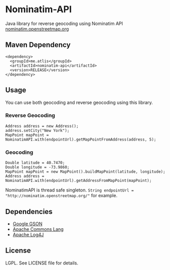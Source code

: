 # Nominatim-API
Java library for reverse geocoding using Nominatim API [nominatim.openstreetmap.org](https://nominatim.openstreetmap.org/)

## Maven Dependency
```
<dependency>
  <groupId>me.atlis</groupId>
  <artifactId>nominatim-api</artifactId>
  <version>RELEASE</version>
</dependency>
```

## Usage

You can use both geocoding and reverse geocoding using this library.

### Reverse Geocoding
```
Address address = new Address();
address.setCity("New York");
MapPoint mapPoint = NominatimAPI.with(endpointUrl).getMapPointFromAddress(address, 5);
```
### Geocoding
```
Double latitude = 40.7470;
Double longitude = -73.9860;
MapPoint mapPoint = new MapPoint().buildMapPoint(latitude, longitude);
Address address = NominatimAPI.with(endpointUrl).getAddressFromMapPoint(mapPoint);
```

NominatimAPI is thread safe singleton. ```String endpointUrl = "http://nominatim.openstreetmap.org/"``` for example.

## Dependencies

* [Google GSON](https://github.com/google/gson)
* [Apache Commons Lang](http://commons.apache.org/proper/commons-lang/)
* [Apache Log4J](http://logging.apache.org/log4j/2.x/)

## License

LGPL. See LICENSE file for details.


